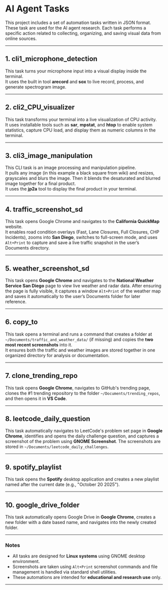 # AI Agent Tasks

This project includes a set of automation tasks written in JSON format. These task are used for the AI agent research. Each task performs a specific action related to collecting, organizing, and saving visual data from online sources.

---

## 1. cli1_microphone_detection
This task turns your microphone input into a visual display inside the terminal.  
It uses the built in tool **arecord** and **sox** to live record, process, and generate spectrogram image.

---

## 2. cli2_CPU_visualizer

This task transforms your terminal into a live visualization of CPU activity.  
It uses installable tools such as **sar**, **mpstat**, and **htop** to enable system statistics, capture CPU load, and display them as numeric columns in the terminal.

---

## 3. cli3_image_manipulation

This CLI task is an image processing and manipulation pipeline.  
It pulls any image (in this example a black square from wiki) and resizes, grayscales and blurs the image. Then it blends the desaturated and blurred image together for a final product.  
It uses the **jp2a** tool to display the final product in your terminal.

---

## 4. traffic_screenshot_sd

This task opens Google Chrome and navigates to the **California QuickMap** website.  
It enables road condition overlays (Fast, Lane Closures, Full Closures, CHP Incidents), zooms into **San Diego**, switches to full-screen mode, and uses `Alt+Print` to capture and save a live traffic snapshot in the user’s Documents directory.

---

## 5. weather_screenshot_sd

This task opens **Google Chrome** and navigates to the **National Weather Service San Diego** page to view live weather and radar data. After ensuring the page is fully visible, it captures a window `Alt+Print` of the weather map and saves it automatically to the user’s Documents folder for later reference.

---

## 6. copy_to

This task opens a terminal and runs a command that creates a folder at  
`~/Documents/traffic_and_weather_data/` (if missing) and copies the **two most recent screenshots** into it.  
It ensures both the traffic and weather images are stored together in one organized directory for analysis or documentation.

---

## 7. clone_trending_repo

This task opens **Google Chrome**, navigates to GitHub's trending page, clones the #1 trending repository to the folder `~/Documents/trending_repos`, and then opens it in **VS Code**. 

---

## 8. leetcode_daily_question

This task automatically navigates to LeetCode's problem set page in **Google Chrome**, identifies and opens the daily challenge question, and captures a screenshot of the problem using **GNOME Screenshot**. The screenshots are stored in `~/Documents/leetcode_daily_challenges`. 

---

## 9. spotify_playlist

This task opens the **Spotify** desktop application and creates a new playlist named after the current date (e.g., "October 20 2025").

---

## 10. google_drive_folder

This task automatically opens Google Drive in **Google Chrome**, creates a new folder with a date based name, and navigates into the newly created folder.

---

### Notes
- All tasks are designed for **Linux systems** using GNOME desktop environment.  
- Screenshots are taken using `Alt+Print` screenshot commands and file management is handled via standard shell utilities.  
- These automations are intended for **educational and research use** only.

---
